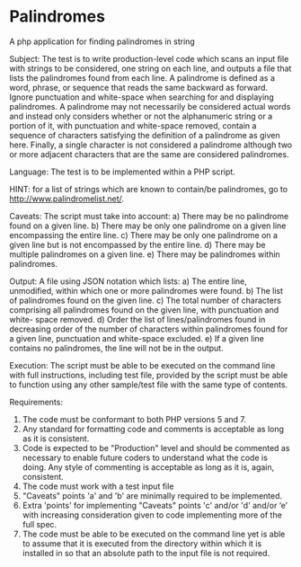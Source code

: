 # Palindromes
A php application for finding palindromes in string

Subject: The test is to write production-level code which scans an input file with strings to be considered, one string on each line, and outputs a file that lists the palindromes found from each line.
A palindrome is defined as a word, phrase, or sequence that reads the same backward as forward. Ignore punctuation and white-space when searching for and displaying palindromes.
A palindrome may not necessarily be considered actual words and instead only considers whether or not the alphanumeric string or a portion of it, with punctuation and white-space removed, contain a sequence of characters satisfying the definition of a palindrome as given here.
Finally, a single character is not considered a palindrome although two or more adjacent characters that are the same are considered palindromes.

Language: The test is to be implemented within a PHP script.

HINT: for a list of strings which are known to contain/be palindromes, go to http://www.palindromelist.net/.

Caveats: The script must take into account:
a) There may be no palindrome found on a given line.
b) There may be only one palindrome on a given line encompassing the entire line.
c) There may be only one palindrome on a given line but is not encompassed by the entire line.
d) There may be multiple palindromes on a given line.
e) There may be palindromes within palindromes.

Output: A file using JSON notation which lists:
a) The entire line, unmodified, within which one or more palindromes were found.
b) The list of palindromes found on the given line.
c) The total number of characters comprising all palindromes found on the given line, with punctuation and white-
space removed.
d) Order the list of lines/palindromes found in decreasing order of the number of characters within palindromes
found for a given line, punctuation and white-space excluded.
e) If a given line contains no palindromes, the line will not be in the output.

Execution: The script must be able to be executed on the command line with full instructions, including test file, provided by the script must be able to function using any other sample/test file with the same type of contents.

Requirements:
1. The code must be conformant to both PHP versions 5 and 7.
2. Any standard for formatting code and comments is acceptable as long as it is consistent.
3. Code is expected to be "Production" level and should be commented as necessary to enable future coders to understand what the code is doing. Any style of commenting is acceptable as long as it is, again, consistent.
4. The code must work with a test input file
5. "Caveats" points 'a' and 'b' are minimally required to be implemented.
6. Extra 'points' for implementing "Caveats" points 'c' and/or 'd' and/or ‘e’ with increasing consideration given to code implementing more of the full spec.
7. The code must be able to be executed on the command line yet is able to assume that it is executed from the directory within which it is installed in so that an absolute path to the input file is not required.
 
